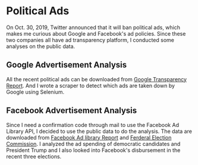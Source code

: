 # Political Ads
On Oct. 30, 2019, Twitter announced that it will ban political ads, which makes me curious about Google and Facebook's ad policies. Since these two companies all have ad transparency platform, I conducted some analyses on the public data.

## Google Advertisement Analysis
All the recent political ads can be downloaded from [Google Transparency Report](https://transparencyreport.google.com/political-ads/region/US). And I wrote a scraper to detect which ads are taken down by Google using Selenium.

## Facebook Advertisement Analysis
Since I need a confirmation code through mail to use the Facebook Ad Library API, I decided to use the public data to do the analysis. The data are downloaded from [Facebook Ad library Report](https://www.facebook.com/ads/library/report/?source=archive-landing-page&country=US) and [Ferderal Election Commission](https://www.fec.gov/data/). I analyzed the ad spending of democratic candidates and President Trump and I also looked into Facebook's disbursement in the recent three elections.